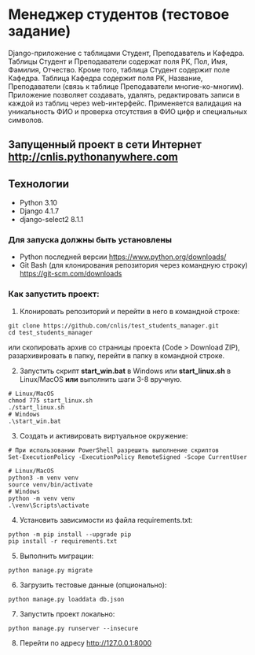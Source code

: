 # Менеджер студентов (тестовое задание)

Django-приложение с таблицами Студент, Преподаватель и Кафедра.
Таблицы Студент и Преподаватели содержат поля PK, Пол, Имя, Фамилия, Отчество.
Кроме того, таблица Студент содержит поле Кафедра.
Таблица Кафедра содержит поля PK, Название, Преподаватели (связь к таблице 
Преподаватели многие-ко-многим).
Приложение позволяет создавать, удалять, редактировать записи в каждой из
таблиц через web-интерфейс.
Применяется валидация на уникальность ФИО и проверка отсутствия в ФИО цифр и
специальных символов.

## Запущенный проект в сети Интернет http://cnlis.pythonanywhere.com

## Технологии
- Python 3.10
- Django 4.1.7
- django-select2 8.1.1 

### Для запуска должны быть установлены
- Python последней версии https://www.python.org/downloads/
- Git Bash (для клонирования репозитория через командную строку) https://git-scm.com/downloads

### Как запустить проект:

1. Клонировать репозиторий и перейти в него в командной строке:
```
git clone https://github.com/cnlis/test_students_manager.git
cd test_students_manager
```
или скопировать архив со страницы проекта (Code > Download ZIP), разархивировать 
в папку, перейти в папку в командной строке.

2. Запустить скрипт **start_win.bat** в Windows или **start_linux.sh** в 
Linux/MacOS **или** выполнить шаги 3-8 вручную.
```
# Linux/MacOS
chmod 775 start_linux.sh
./start_linux.sh
# Windows
.\start_win.bat
```

3. Создать и активировать виртуальное окружение:
```
# При использовании PowerShell разрешить выполнение скриптов
Set-ExecutionPolicy -ExecutionPolicy RemoteSigned -Scope CurrentUser

# Linux/MacOS
python3 -m venv venv
source venv/bin/activate
# Windows
python -m venv venv
.\venv\Scripts\activate
```

4. Установить зависимости из файла requirements.txt:
```
python -m pip install --upgrade pip
pip install -r requirements.txt
```

5. Выполнить миграции:
```
python manage.py migrate
```

6. Загрузить тестовые данные (опционально):
```
python manage.py loaddata db.json
```

7. Запустить проект локально:
```
python manage.py runserver --insecure
```

8. Перейти по адресу http://127.0.0.1:8000
